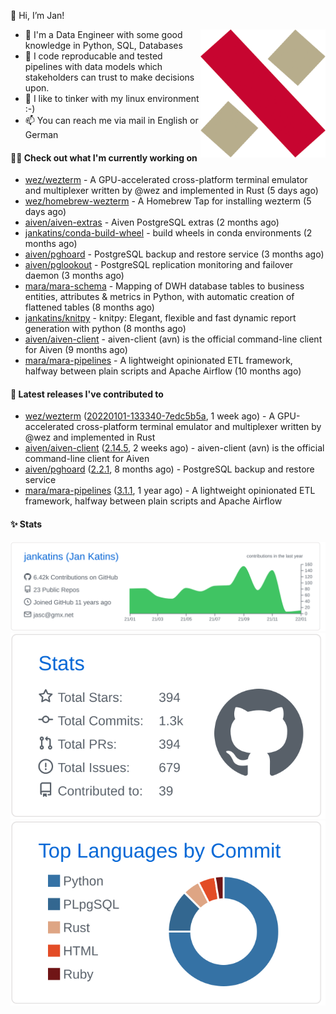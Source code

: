 👋 Hi, I’m Jan!

<img align="right" src="https://raw.githubusercontent.com/kreuzwerkerbot/kreuzwerkerbot/master/assets/xw.png" width="200">

- 🌱 I'm a Data Engineer with some good knowledge in Python, SQL, Databases
- 💪 I code reproducable and tested pipelines with data models which stakeholders can trust to make decisions upon.
- 💞️ I like to tinker with my linux environment :-)
- 📫 You can reach me via mail in English or German

#### 👩‍💻 Check out what I'm currently working on

- [wez/wezterm](https://github.com/wez/wezterm) - A GPU-accelerated cross-platform terminal emulator and multiplexer written by @wez and implemented in Rust (5 days ago)
- [wez/homebrew-wezterm](https://github.com/wez/homebrew-wezterm) -  A Homebrew Tap for installing wezterm (5 days ago)
- [aiven/aiven-extras](https://github.com/aiven/aiven-extras) - Aiven PostgreSQL extras (2 months ago)
- [jankatins/conda-build-wheel](https://github.com/jankatins/conda-build-wheel) - build wheels in conda environments (2 months ago)
- [aiven/pghoard](https://github.com/aiven/pghoard) - PostgreSQL backup and restore service (3 months ago)
- [aiven/pglookout](https://github.com/aiven/pglookout) - PostgreSQL replication monitoring and failover daemon (3 months ago)
- [mara/mara-schema](https://github.com/mara/mara-schema) - Mapping of DWH database tables to business entities, attributes &amp; metrics in Python, with automatic creation of flattened tables (8 months ago)
- [jankatins/knitpy](https://github.com/jankatins/knitpy) - knitpy: Elegant, flexible and fast dynamic report generation with python (8 months ago)
- [aiven/aiven-client](https://github.com/aiven/aiven-client) - aiven-client (avn) is the official command-line client for Aiven (9 months ago)
- [mara/mara-pipelines](https://github.com/mara/mara-pipelines) - A lightweight opinionated ETL framework, halfway between plain scripts and Apache Airflow (10 months ago)

#### 🔭 Latest releases I've contributed to

- [wez/wezterm](https://github.com/wez/wezterm) ([20220101-133340-7edc5b5a](https://github.com/wez/wezterm/releases/tag/20220101-133340-7edc5b5a), 1 week ago) - A GPU-accelerated cross-platform terminal emulator and multiplexer written by @wez and implemented in Rust
- [aiven/aiven-client](https://github.com/aiven/aiven-client) ([2.14.5](https://github.com/aiven/aiven-client/releases/tag/2.14.5), 2 weeks ago) - aiven-client (avn) is the official command-line client for Aiven
- [aiven/pghoard](https://github.com/aiven/pghoard) ([2.2.1](https://github.com/aiven/pghoard/releases/tag/2.2.1), 8 months ago) - PostgreSQL backup and restore service
- [mara/mara-pipelines](https://github.com/mara/mara-pipelines) ([3.1.1](https://github.com/mara/mara-pipelines/releases/tag/3.1.1), 1 year ago) - A lightweight opinionated ETL framework, halfway between plain scripts and Apache Airflow


#### ✨ Stats

  [![](https://raw.githubusercontent.com/jankatins/jankatins/master/profile-summary-card-output/github/0-profile-details.svg)](https://github.com/vn7n24fzkq/github-profile-summary-cards)
  [![](https://raw.githubusercontent.com/jankatins/jankatins/master/profile-summary-card-output/github/3-stats.svg)](https://github.com/vn7n24fzkq/github-profile-summary-cards)
  [![](https://raw.githubusercontent.com/jankatins/jankatins/master/profile-summary-card-output/github/2-most-commit-language.svg)](https://github.com/vn7n24fzkq/github-profile-summary-cards)
